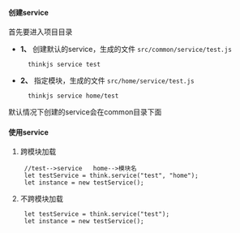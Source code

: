 #### 创建service
首先要进入项目目录

* **1、** 创建默认的service，生成的文件 `src/common/service/test.js`

		thinkjs service test
* **2、** 指定模块，生成的文件 `src/home/service/test.js`

		thinkjs service home/test

默认情况下创建的service会在common目录下面


#### 使用service

1. 跨模块加载
		
		//test-->service   home-->模块名
		let testService = think.service("test", "home"); 
		let instance = new testService();
2. 不跨模块加载


		let testService = think.service("test"); 
		let instance = new testService();
